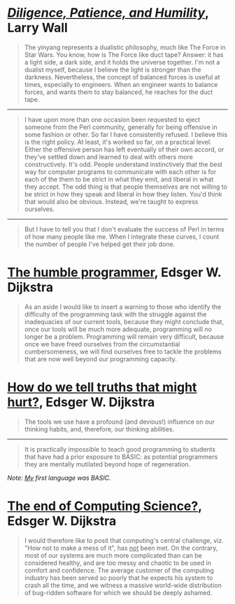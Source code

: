 # [_Diligence, Patience, and Humility_](https://www.oreilly.com/openbook/opensources/book/larry.html), Larry Wall

> The yinyang represents a dualistic philosophy, much like The Force in Star Wars. You know, how is The Force like duct tape? Answer: it has a light side, a dark side, and it holds the universe together. I'm not a dualist myself, because I believe the light is stronger than the darkness. Nevertheless, the concept of balanced forces is useful at times, especially to engineers. When an engineer wants to balance forces, and wants them to stay balanced, he reaches for the duct tape.

---

> I have upon more than one occasion been requested to eject someone from the Perl community, generally for being offensive in some fashion or other. So far I have consistently refused. I believe this is the right policy. At least, it's worked so far, on a practical level. Either the offensive person has left eventually of their own accord, or they've settled down and learned to deal with others more constructively. It's odd. People understand instinctively that the best way for computer programs to communicate with each other is for each of the them to be strict in what they emit, and liberal in what they accept. The odd thing is that people themselves are not willing to be strict in how they speak and liberal in how they listen. You'd think that would also be obvious. Instead, we're taught to express ourselves.

---

> But I have to tell you that I don't evaluate the success of Perl in terms of how many people like me. When I integrate these curves, I count the number of people I've helped get their job done.

# [The humble programmer](https://www.cs.utexas.edu/users/EWD/ewd03xx/EWD340.PDF), Edsger W. Dijkstra

> As an aside I would like to insert a warning to those who identify the difficulty of the programming task with the struggle against the inadequacies of our current tools, because they might conclude that, once our tools will be much more adequate, programming will no longer be a problem. Programming will remain very difficult, because once we have freed ourselves from the circumstantial cumbersomeness, we will find ourselves free to tackle the problems that are now well beyond our programming capacity.

# [How do we tell truths that might hurt?](https://www.cs.utexas.edu/users/EWD/ewd04xx/EWD498.PDF), Edsger W. Dijkstra

> The tools we use have a profound (and devious!) influence on our thinking habits, and, therefore, our thinking abilities.

---

> It is practically impossible to teach good programming to students that have had a prior exposure to BASIC: as potential programmers they are mentally mutilated beyond hope of regeneration.

_Note: [My](https://github.com/so-dang-cool) first language was BASIC._

# [The end of Computing Science?](https://www.cs.utexas.edu/users/EWD/ewd13xx/EWD1304.PDF), Edsger W. Dijkstra

> I would therefore like to posit that computing's central challenge, viz. "How not to make a mess of it", has <u>not</u> been met. On the contrary, most of our systems are much more complicated than can be considered healthy, and are too messy and chaotic to be used in comfort and confidence. The average customer of the computing industry has been served so poorly that he expects his system to crash all the time, and we witness a massive world-wide distribution of bug-ridden software for which we should be deeply ashamed.
